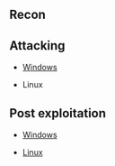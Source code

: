 ## Recon


## Attacking

- [Windows](https://github.com/Kahvi-0/Cheat-Sheets/tree/master/Attacking/Windows)

- Linux


## Post exploitation

- [Windows](https://github.com/Kahvi-0/Cheat-Sheets/tree/master/Post%20exploitation/Windows)

- [Linux](https://github.com/Kahvi-0/Cheat-Sheets/tree/master/Post%20exploitation/Linux)



